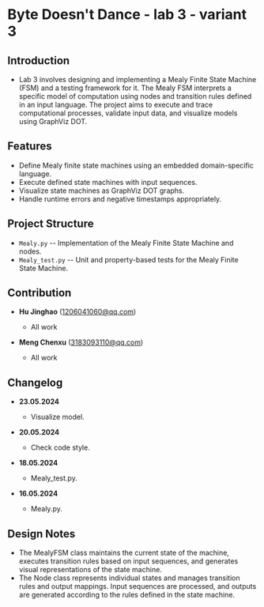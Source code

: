 # Byte Doesn't Dance - lab 3 - variant 3

## Introduction

- Lab 3 involves designing and implementing a Mealy Finite State Machine (FSM)
  and a testing framework for it. The Mealy FSM interprets a specific model of
  computation using nodes and transition rules defined in an input language.
  The project aims to execute and trace computational processes, validate
  input data, and visualize models using GraphViz DOT.

## Features

- Define Mealy finite state machines using an embedded domain-specific language.
- Execute defined state machines with input sequences.
- Visualize state machines as GraphViz DOT graphs.
- Handle runtime errors and negative timestamps appropriately.

## Project Structure

- `Mealy.py` -- Implementation of the Mealy Finite State Machine and nodes.
- `Mealy_test.py` -- Unit and property-based tests for the Mealy Finite State Machine.

## Contribution

- **Hu Jinghao** (1206041060@qq.com)
  - All work
  
- **Meng Chenxu** (3183093110@qq.com)
  - All work

## Changelog

- **23.05.2024**
  - Visualize model.

- **20.05.2024**
  - Check code style.
  
- **18.05.2024**
  - Mealy_test.py.

- **16.05.2024**
  - Mealy.py.

## Design Notes

- The MealyFSM class maintains the current state of the machine, executes
  transition rules based on input sequences, and generates visual
  representations of the state machine. 
- The Node class represents individual states and manages transition rules
  and output mappings. Input sequences are processed, and outputs are
  generated according to the rules defined in the state machine.
